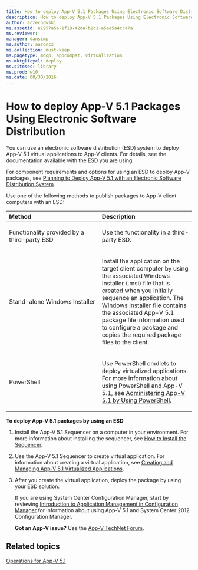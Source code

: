 ```yaml
---
title: How to deploy App-V 5.1 Packages Using Electronic Software Distribution
description: How to deploy App-V 5.1 Packages Using Electronic Software Distribution
author: aczechowski
ms.assetid: e1957a5a-1f18-42da-b2c1-a5ae5a4cca7a
ms.reviewer: 
manager: dansimp
ms.author: aaroncz
ms.collection: must-keep
ms.pagetype: mdop, appcompat, virtualization
ms.mktglfcycl: deploy
ms.sitesec: library
ms.prod: w10
ms.date: 08/30/2016
---
```



# How to deploy App-V 5.1 Packages Using Electronic Software Distribution


You can use an electronic software distribution (ESD) system to deploy App-V 5.1 virtual applications to App-V clients. For details, see the documentation available with the ESD you are using.

For component requirements and options for using an ESD to deploy App-V packages, see [Planning to Deploy App-V 5.1 with an Electronic Software Distribution System](planning-to-deploy-app-v-51-with-an-electronic-software-distribution-system.md).

Use one of the following methods to publish packages to App-V client computers with an ESD:

<table>
<colgroup>
<col width="50%" />
<col width="50%" />
</colgroup>
<thead>
<tr class="header">
<th align="left">Method</th>
<th align="left">Description</th>
</tr>
</thead>
<tbody>
<tr class="odd">
<td align="left"><p>Functionality provided by a third-party ESD</p></td>
<td align="left"><p>Use the functionality in a third-party ESD.</p></td>
</tr>
<tr class="even">
<td align="left"><p>Stand-alone Windows Installer</p></td>
<td align="left"><p>Install the application on the target client computer by using the associated Windows Installer (.msi) file that is created when you initially sequence an application. The Windows Installer file contains the associated App-V 5.1 package file information used to configure a package and copies the required package files to the client.</p></td>
</tr>
<tr class="odd">
<td align="left"><p>PowerShell</p></td>
<td align="left"><p>Use PowerShell cmdlets to deploy virtualized applications. For more information about using PowerShell and App-V 5.1, see <a href="administering-app-v-51-by-using-powershell.md" data-raw-source="[Administering App-V 5.1 by Using PowerShell](administering-app-v-51-by-using-powershell.md)">Administering App-V 5.1 by Using PowerShell</a>.</p></td>
</tr>
</tbody>
</table>

 

**To deploy App-V 5.1 packages by using an ESD**

1.  Install the App-V 5.1 Sequencer on a computer in your environment. For more information about installing the sequencer, see [How to Install the Sequencer](how-to-install-the-sequencer-51beta-gb18030.md).

2.  Use the App-V 5.1 Sequencer to create virtual application. For information about creating a virtual application, see [Creating and Managing App-V 5.1 Virtualized Applications](creating-and-managing-app-v-51-virtualized-applications.md).

3.  After you create the virtual application, deploy the package by using your ESD solution.

    If you are using System Center Configuration Manager, start by reviewing [Introduction to Application Management in Configuration Manager](https://go.microsoft.com/fwlink/?LinkId=281816) for information about using App-V 5.1 and System Center 2012 Configuration Manager.

    **Got an App-V issue?** Use the [App-V TechNet Forum](https://social.technet.microsoft.com/Forums/home?forum=mdopappv).

## Related topics


[Operations for App-V 5.1](operations-for-app-v-51.md)

 

 





